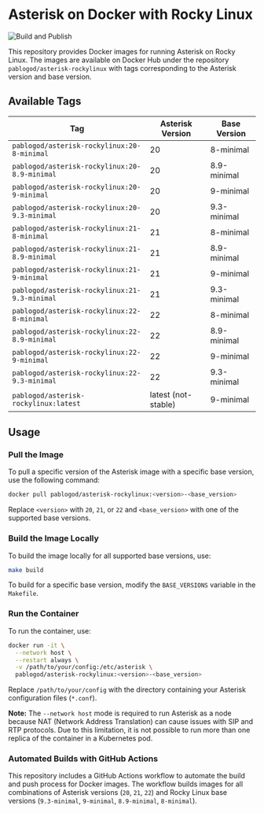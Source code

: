 # Asterisk on Docker with Rocky Linux

![Build and Publish](https://github.com/pablodz/asterisk-rockylinux/actions/workflows/docker-publish.yml/badge.svg)

This repository provides Docker images for running Asterisk on Rocky Linux. The images are available on Docker Hub under the repository `pablogod/asterisk-rockylinux` with tags corresponding to the Asterisk version and base version.

## Available Tags

| Tag                                      | Asterisk Version | Base Version       |
|------------------------------------------|------------------|--------------------|
| `pablogod/asterisk-rockylinux:20-8-minimal` | 20               | 8-minimal          |
| `pablogod/asterisk-rockylinux:20-8.9-minimal` | 20               | 8.9-minimal        |
| `pablogod/asterisk-rockylinux:20-9-minimal` | 20               | 9-minimal          |
| `pablogod/asterisk-rockylinux:20-9.3-minimal` | 20               | 9.3-minimal        |
| `pablogod/asterisk-rockylinux:21-8-minimal` | 21               | 8-minimal          |
| `pablogod/asterisk-rockylinux:21-8.9-minimal` | 21               | 8.9-minimal        |
| `pablogod/asterisk-rockylinux:21-9-minimal` | 21               | 9-minimal          |
| `pablogod/asterisk-rockylinux:21-9.3-minimal` | 21               | 9.3-minimal        |
| `pablogod/asterisk-rockylinux:22-8-minimal` | 22               | 8-minimal          |
| `pablogod/asterisk-rockylinux:22-8.9-minimal` | 22               | 8.9-minimal        |
| `pablogod/asterisk-rockylinux:22-9-minimal` | 22               | 9-minimal          |
| `pablogod/asterisk-rockylinux:22-9.3-minimal` | 22               | 9.3-minimal        |
| `pablogod/asterisk-rockylinux:latest`   | latest (not-stable)           | 9-minimal          |

## Usage

### Pull the Image

To pull a specific version of the Asterisk image with a specific base version, use the following command:

```bash
docker pull pablogod/asterisk-rockylinux:<version>-<base_version>
```

Replace `<version>` with `20`, `21`, or `22` and `<base_version>` with one of the supported base versions.

### Build the Image Locally

To build the image locally for all supported base versions, use:

```bash
make build
```

To build for a specific base version, modify the `BASE_VERSIONS` variable in the `Makefile`.

### Run the Container

To run the container, use:

```bash
docker run -it \
  --network host \
  --restart always \
  -v /path/to/your/config:/etc/asterisk \
  pablogod/asterisk-rockylinux:<version>-<base_version>
```

Replace `/path/to/your/config` with the directory containing your Asterisk configuration files (`*.conf`).

**Note:** The `--network host` mode is required to run Asterisk as a node because NAT (Network Address Translation) can cause issues with SIP and RTP protocols. Due to this limitation, it is not possible to run more than one replica of the container in a Kubernetes pod.

### Automated Builds with GitHub Actions

This repository includes a GitHub Actions workflow to automate the build and push process for Docker images. The workflow builds images for all combinations of Asterisk versions (`20`, `21`, `22`) and Rocky Linux base versions (`9.3-minimal`, `9-minimal`, `8.9-minimal`, `8-minimal`).
